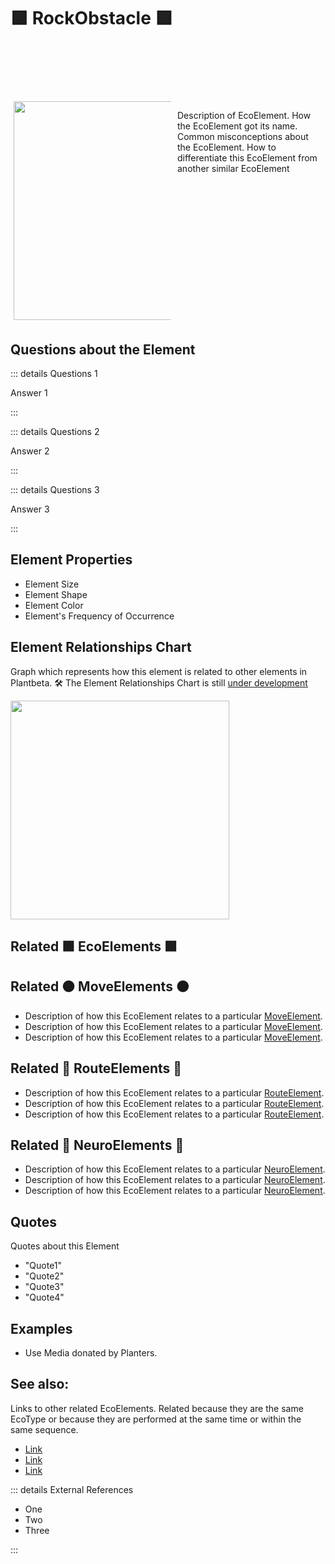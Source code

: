 # 🟩  <envi>RockObstacle</envi> 🟩


<div style="display: flex; width: %100; margin-top: 100px;">
    <div style="margin: 5px; width: 50%">
        <img height="350" width="350" src="/Eco/EcoImage.png"/>
    </div>
    <div style="margin: 5px; width: 50%">
        <p >Description of <envi>EcoElement</envi>. How the <envi>EcoElement </envi>got its name. Common misconceptions about the <envi>EcoElement</envi>. How to differentiate this <envi>EcoElement </envi>from another similar EcoElement</p>
    </div>
</div>

## Questions about the Element

::: details Questions 1

Answer 1

:::

::: details Questions 2

Answer 2

:::

::: details Questions 3

Answer 3

:::

## Element Properties

- Element Size
- Element Shape
- Element Color
- Element's Frequency of Occurrence

## Element Relationships Chart

Graph which represents how this element is related to other elements in Plantbeta. 
🛠 The Element Relationships Chart is still [under development](/development/ElementRelationshipDiagram)


<img height="350" width="350" src="/DirectedGraph_UndirectedGraph.png"/>

## Related 🟩 <envi>EcoElements </envi>🟩

## Related 🟠 <move>MoveElements </move>🟠
- Description of how this <envi>EcoElement </envi>relates to a particular [<move>MoveElement</move>](/reference/Move/MoveOverview).
- Description of how this <envi>EcoElement </envi>relates to a particular [<move>MoveElement</move>](/reference/Move/MoveOverview).
- Description of how this <envi>EcoElement </envi>relates to a particular [<move>MoveElement</move>](/reference/Move/MoveOverview).


## Related 🔺 <route>RouteElements </route>🔺
- Description of how this <envi>EcoElement </envi>relates to a particular [<route>RouteElement</route>](/reference/Route/RouteOverview).
- Description of how this <envi>EcoElement </envi>relates to a particular [<route>RouteElement</route>](/reference/Route/RouteOverview).
- Description of how this <envi>EcoElement </envi>relates to a particular [<route>RouteElement</route>](/reference/Route/RouteOverview).

## Related 💜 <neuro>NeuroElements</neuro> 💜
- Description of how this <envi>EcoElement </envi>relates to a particular [<neuro>NeuroElement</neuro>](/reference/Neuro/NeuroOverview).
- Description of how this <envi>EcoElement </envi>relates to a particular [<neuro>NeuroElement</neuro>](/reference/Neuro/NeuroOverview).
- Description of how this <envi>EcoElement </envi>relates to a particular [<neuro>NeuroElement</neuro>](/reference/Neuro/NeuroOverview).


## Quotes

Quotes about this Element

- "Quote1"
- "Quote2"
- "Quote3"
- "Quote4"

## Examples

- Use Media donated by Planters. 

## See also:

Links to other related EcoElements. Related because they are the same EcoType or because they are performed at the same time or within the same sequence. 

- [Link]()
- [Link]()
- [Link]()

::: details External References

- One
- Two
- Three

:::


